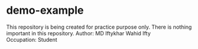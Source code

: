# demo-example
This repository is being created for practice purpose only. There is nothing important in this repository.
Author: MD Iftykhar Wahid Ifty <br>
Occupation: Student <br>
